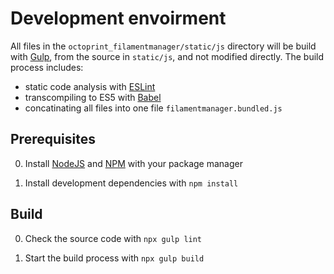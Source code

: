# Development envoirment
All files in the `octoprint_filamentmanager/static/js` directory will be build with [Gulp](https://gulpjs.com/), from the source in `static/js`, and not modified directly. The build process includes:
- static code analysis with [ESLint](https://eslint.org/)
- transcompiling to ES5 with [Babel](https://babeljs.io/)
- concatinating all files into one file `filamentmanager.bundled.js`


## Prerequisites
0. Install [NodeJS](http://www.nodejs.org/) and [NPM](https://www.npmjs.com/) with your package manager

0. Install development dependencies with `npm install`


## Build
0. Check the source code with `npx gulp lint`

0. Start the build process with `npx gulp build`
